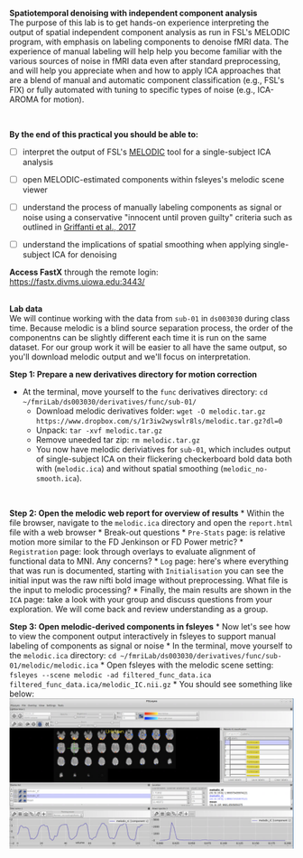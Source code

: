 **Spatiotemporal denoising with independent component analysis**
</br>
The purpose of this lab is to get hands-on experience interpreting the output of spatial independent component analysis as run in FSL's MELODIC program, with emphasis on labeling components to denoise fMRI data. The experience of manual labeling will help help you become familiar with the various sources of noise in fMRI data even after standard preprocessing, and will help you appreciate when and how to apply ICA approaches that are a blend of manual and automatic component classification (e.g., FSL's FIX) or fully automated with tuning to specific types of noise (e.g., ICA-AROMA for motion). 

</br>


**By the end of this practical you should be able to:** <br/>
* [ ] interpret the output of FSL's [MELODIC](https://fsl.fmrib.ox.ac.uk/fsl/fslwiki/MCFLIRT) tool for a single-subject ICA analysis
* [ ] open MELODIC-estimated components within fsleyes's melodic scene viewer
* [ ] understand the process of manually labeling components as signal or noise using a conservative "innocent until proven guilty" criteria such as outlined in [Griffanti et al., 2017](https://github.com/mwvoss/MRI-lab-classes/tree/master/PSY6280-2020-FA2020/pdfs/Griffanti-2017-ICA.pdf)
* [ ] understand the implications of spatial smoothing when applying single-subject ICA for denoising


**Access FastX** through the remote login: <br>
https://fastx.divms.uiowa.edu:3443/  <br/>
<br/>


**Lab data** <br>
We will continue working with the data from `sub-01` in `ds003030` during class time. Because melodic is a blind source separation process, the order of the componentns can be slightly different each time it is run on the same dataset. For our group work it will be easier to all have the same output, so you'll download melodic output and we'll focus on interpretation.


**Step 1: Prepare a new derivatives directory for motion correction**
* At the terminal, move yourself to the `func` derivatives directory: `cd ~/fmriLab/ds003030/derivatives/func/sub-01/`
    * Download melodic derivatives folder: `wget -O melodic.tar.gz https://www.dropbox.com/s/1r3iw2wyswlr8ls/melodic.tar.gz?dl=0`
    * Unpack: `tar -xvf melodic.tar.gz`
    * Remove uneeded tar zip: `rm melodic.tar.gz`
    * You now have melodic deriviatives for `sub-01`, which includes output of single-subject ICA on their flickering checkerboard bold data both with (`melodic.ica`) and without spatial smoothing (`melodic_no-smooth.ica`).
 </br>


**Step 2: Open the melodic web report for overview of results** 
    * Within the file browser, navigate to the `melodic.ica` directory and open the `report.html` file with a web browser
    * Break-out questions
        * `Pre-Stats` page: is relative motion more similar to the FD Jenkinson or FD Power metric?
        * `Registration` page: look through overlays to evaluate alignment of functional data to MNI. Any concerns?
        * `Log` page: here's where everything that was run is documented, starting with `Initialisation` you can see the initial input was the raw nifti bold image without preprocessing. What file is the input to melodic processing?
        * Finally, the main results are shown in the `ICA` page: take a look with your group and discuss questions from your exploration. We will come back and review understanding as a group.
</br>


 **Step 3: Open melodic-derived components in fsleyes** 
    * Now let's see how to view the component output interactively in fsleyes to support manual labeling of components as signal or noise
    * In the terminal, move yourself to the `melodic.ica` directory: `cd ~/fmriLab/ds003030/derivatives/func/sub-01/melodic/melodic.ica`
    * Open fsleyes with the melodic scene setting: `fsleyes --scene melodic -ad filtered_func_data.ica filtered_func_data.ica/melodic_IC.nii.gz`
    * You should see something like below: <br>
![melodicview](images/denoising_melodicView.png)
